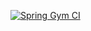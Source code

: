 [![Spring Gym CI](https://github.com/manulucena12/spring-gym/actions/workflows/maven.yml/badge.svg)](https://github.com/manulucena12/spring-gym/actions/workflows/maven.yml)